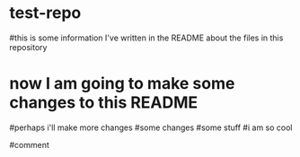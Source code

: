 # test-repo
#this is some information I've written in the README about the files in this repository
# now I am going to make some changes to this README
#perhaps i'll make more changes
#some changes
#some stuff
#i am so cool



#comment
